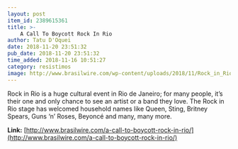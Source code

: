 ```yaml
---
layout: post
item_id: 2389615361
title: >-
    A Call To Boycott Rock In Rio
author: Tatu D'Oquei
date: 2018-11-20 23:51:32
pub_date: 2018-11-20 23:51:32
time_added: 2018-11-16 10:51:27
category: resistimos
image: http://www.brasilwire.com/wp-content/uploads/2018/11/Rock_in_Rio_-400x400.jpg
---
```


Rock in Rio is a huge cultural event in Rio de Janeiro; for many people, it’s their one and only chance to see an artist or a band they love. The Rock in Rio stage has welcomed household names like Queen, Sting, Britney Spears, Guns ‘n’ Roses, Beyoncé and many, many more.

**Link:** [http://www.brasilwire.com/a-call-to-boycott-rock-in-rio/](http://www.brasilwire.com/a-call-to-boycott-rock-in-rio/)

